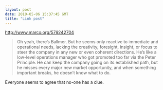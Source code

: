 ```yaml
---
layout: post
date: 2010-05-06 15:37:45 GMT
title: "Link post"
---
```

<http://www.marco.org/576242704>

> Oh yeah, there’s Ballmer. But he seems only reactive to immediate and operational needs, lacking the creativity, foresight, insight, or focus to steer the company in any new or even coherent directions. He’s like a low-level operations manager who got promoted too far via the Peter Principle. He can keep the company going on its established path, but he misses every major new market opportunity, and when something important breaks, he doesn’t know what to do.

Everyone seems to agree that no-one has a clue.